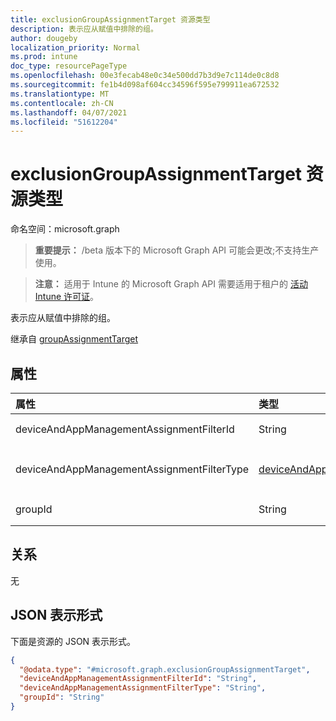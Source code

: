 ```yaml
---
title: exclusionGroupAssignmentTarget 资源类型
description: 表示应从赋值中排除的组。
author: dougeby
localization_priority: Normal
ms.prod: intune
doc_type: resourcePageType
ms.openlocfilehash: 00e3fecab48e0c34e500dd7b3d9e7c114de0c8d8
ms.sourcegitcommit: fe1b4d098af604cc34596f595e799911ea672532
ms.translationtype: MT
ms.contentlocale: zh-CN
ms.lasthandoff: 04/07/2021
ms.locfileid: "51612204"
---
```

# <a name="exclusiongroupassignmenttarget-resource-type"></a>exclusionGroupAssignmentTarget 资源类型

命名空间：microsoft.graph

> **重要提示：** /beta 版本下的 Microsoft Graph API 可能会更改;不支持生产使用。

> **注意：** 适用于 Intune 的 Microsoft Graph API 需要适用于租户的 [活动 Intune 许可证](https://go.microsoft.com/fwlink/?linkid=839381)。

表示应从赋值中排除的组。


继承自 [groupAssignmentTarget](../resources/intune-devices-groupassignmenttarget.md)

## <a name="properties"></a>属性
|属性|类型|Description|
|:---|:---|:---|
|deviceAndAppManagementAssignmentFilterId|String|目标分配的筛选器 ID。 继承自 [deviceAndAppManagementAssignmentTarget](../resources/intune-devices-deviceandappmanagementassignmenttarget.md)|
|deviceAndAppManagementAssignmentFilterType|[deviceAndAppManagementAssignmentFilterType](../resources/intune-devices-deviceandappmanagementassignmentfiltertype.md)|目标分配的筛选器类型，即排除或包含。 继承自 [deviceAndAppManagementAssignmentTarget](../resources/intune-devices-deviceandappmanagementassignmenttarget.md)。 可取值为：`none`、`include`、`exclude`。|
|groupId|String|赋值目标的组 ID。 继承自 [groupAssignmentTarget](../resources/intune-devices-groupassignmenttarget.md)|

## <a name="relationships"></a>关系
无

## <a name="json-representation"></a>JSON 表示形式
下面是资源的 JSON 表示形式。
<!-- {
  "blockType": "resource",
  "@odata.type": "microsoft.graph.exclusionGroupAssignmentTarget"
}
-->
``` json
{
  "@odata.type": "#microsoft.graph.exclusionGroupAssignmentTarget",
  "deviceAndAppManagementAssignmentFilterId": "String",
  "deviceAndAppManagementAssignmentFilterType": "String",
  "groupId": "String"
}
```




